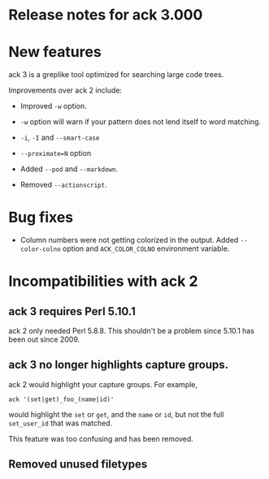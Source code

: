 # Release notes for ack 3.000

# New features

ack 3 is a greplike tool optimized for searching large code trees.

Improvements over ack 2 include:

* Improved `-w` option.

* `-w` option will warn if your pattern does not lend itself to
word matching.

* `-i`, `-I` and `--smart-case`

* `--proximate=N` option

* Added `--pod` and `--markdown`.

* Removed `--actionscript`.

# Bug fixes

* Column numbers were not getting colorized in the output.  Added
`--color-colno` option and `ACK_COLOR_COLNO` environment variable.

# Incompatibilities with ack 2

## ack 3 requires Perl 5.10.1

ack 2 only needed Perl 5.8.8.  This shouldn't be a problem since 5.10.1
has been out since 2009.

## ack 3 no longer highlights capture groups.

ack 2 would highlight your capture groups.  For example,

    ack '(set|get)_foo_(name|id)'

would highlight the `set` or `get`, and the `name` or `id`, but not the
full `set_user_id` that was matched.

This feature was too confusing and has been removed.

## Removed unused filetypes
